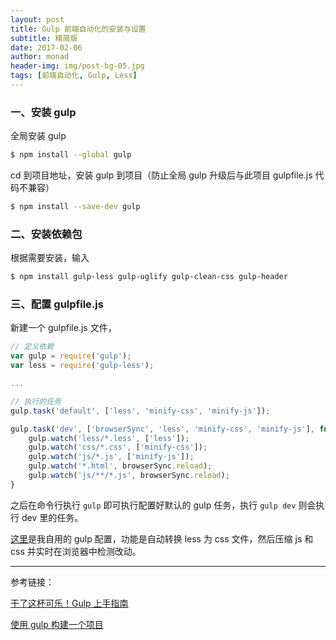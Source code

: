 ```yaml
---
layout: post
title: Gulp 前端自动化的安装与设置
subtitle: 精简版
date: 2017-02-06
author: monad
header-img: img/post-bg-05.jpg
tags: [前端自动化, Gulp, Less]
---
```


### 一、安装 gulp

全局安装 gulp

```bash
$ npm install --global gulp
```

cd 到项目地址，安装 gulp 到项目（防止全局 gulp 升级后与此项目 gulpfile.js 代码不兼容）

```bash
$ npm install --save-dev gulp 
```

### 二、安装依赖包

根据需要安装，输入

```bash
$ npm install gulp-less gulp-uglify gulp-clean-css gulp-header
```

### 三、配置 gulpfile.js

新建一个 gulpfile.js 文件，

```js
// 定义依赖
var gulp = require('gulp');
var less = require('gulp-less');

...

// 执行的任务
gulp.task('default', ['less', 'minify-css', 'minify-js']);

gulp.task('dev', ['browserSync', 'less', 'minify-css', 'minify-js'], function() {
	gulp.watch('less/*.less', ['less']);
    gulp.watch('css/*.css', ['minify-css']);
    gulp.watch('js/*.js', ['minify-js']);
    gulp.watch('*.html', browserSync.reload);
    gulp.watch('js/**/*.js', browserSync.reload);
}
```

之后在命令行执行 `gulp` 即可执行配置好默认的 gulp 任务，执行 `gulp dev` 则会执行 dev 里的任务。

[这里](https://github.com/12g0p20xy/my-tools)是我自用的 gulp 配置，功能是自动转换 less 为 css 文件，然后压缩 js 和 css 并实时在浏览器中检测改动。

------

参考链接：

[干了这杯可乐！Gulp 上手指南](https://segmentfault.com/a/1190000003866363)

[使用 gulp 构建一个项目](https://github.com/nimojs/gulp-book/blob/master/chapter7.md)